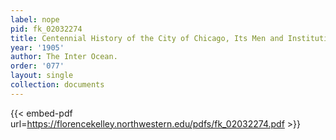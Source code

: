 ```yaml
---
label: nope
pid: fk_02032274
title: Centennial History of the City of Chicago, Its Men and Institutions
year: '1905'
author: The Inter Ocean.
order: '077'
layout: single
collection: documents
---
```



{{< embed-pdf url=https://florencekelley.northwestern.edu/pdfs/fk_02032274.pdf >}}